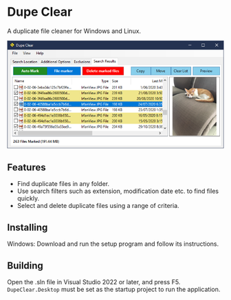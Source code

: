 # Dupe Clear
A duplicate file cleaner for Windows and Linux.

![Screenshot](screenshot.png?raw=true)

## Features

* Find duplicate files in any folder.
* Use search filters such as extension, modification date etc. to find files quickly.
* Select and delete duplicate files using a range of criteria.

## Installing

Windows: Download and run the setup program and follow its instructions.

## Building

Open the .sln file in Visual Studio 2022 or later, and press F5.
`DupeClear.Desktop` must be set as the startup project to run the application.
